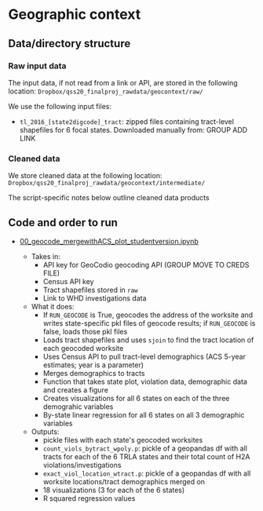 # Geographic context

## Data/directory structure

### Raw input data

The input data, if not read from a link or API, are stored in the following location: `Dropbox/qss20_finalproj_rawdata/geocontext/raw/`

We use the following input files:

- `tl_2016_[state2digcode]_tract`: zipped files containing tract-level shapefiles for 6 focal states. Downloaded manually from: GROUP ADD LINK

### Cleaned data

We store cleaned data at the following location: `Dropbox/qss20_finalproj_rawdata/geocontext/intermediate/`

The script-specific notes below outline cleaned data products

## Code and order to run

- [00_geocode_mergewithACS_plot_studentversion.ipynb](https://github.com/katherinechristie/finalproj_geocontext/blob/main/00_geocode_mergewithACS_plot_studentversion.ipynb)

  - Takes in:
    - API key for GeoCodio geocoding API (GROUP MOVE TO CREDS FILE)
    - Census API key
    - Tract shapefiles stored in `raw`
    - Link to WHD investigations data
  - What it does:
    - If `RUN_GEOCODE` is True, geocodes the address of the worksite and writes state-specific pkl files of geocode results; if `RUN_GEOCODE` is false, loads those pkl files
    - Loads tract shapefiles and uses `sjoin` to find the tract location of each geocoded worksite
    - Uses Census API to pull tract-level demographics (ACS 5-year estimates; year is a parameter)
    - Merges demographics to tracts
    - Function that takes state plot, violation data, demographic data and creates a figure 
    - Creates visualizations for all 6 states on each of the three demograhic variables 
    - By-state linear regression for all 6 states on all 3 demographic variables
  - Outputs:
    - pickle files with each state's geocoded worksites
    - `count_viols_bytract_wpoly.p`: pickle of a geopandas df with all tracts for each of the 6 TRLA states and their total count of H2A violations/investigations
    - `exact_viol_location_wtract.p`: pickle of a geopandas df with all worksite locations/tract demographics merged on
    - 18 visualizations (3 for each of the 6 states)  
    - R squared regression values 
